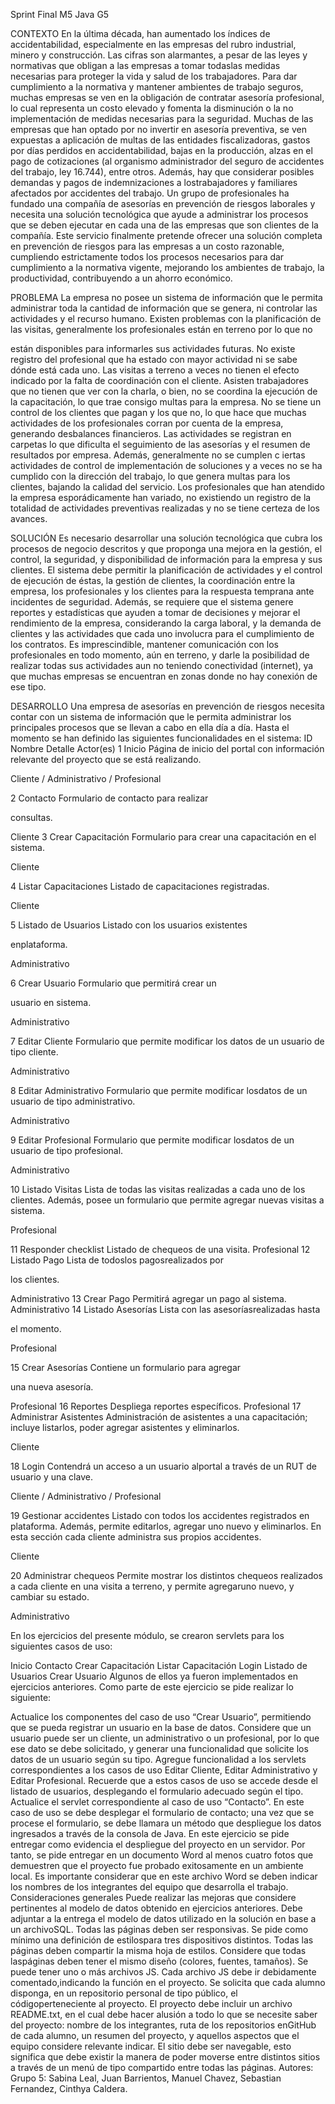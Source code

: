 Sprint Final M5 Java G5

CONTEXTO En la última década, han aumentado los índices de accidentabilidad, especialmente en las empresas del rubro industrial, minero y construcción. Las cifras son alarmantes, a pesar de las leyes y normativas que obligan a las empresas a tomar todaslas medidas necesarias para proteger la vida y salud de los trabajadores. Para dar cumplimiento a la normativa y mantener ambientes de trabajo seguros, muchas empresas se ven en la obligación de contratar asesoría profesional, lo cual representa un costo elevado y fomenta la disminución o la no implementación de medidas necesarias para la seguridad. Muchas de las empresas que han optado por no invertir en asesoría preventiva, se ven expuestas a aplicación de multas de las entidades fiscalizadoras, gastos por días perdidos en accidentabilidad, bajas en la producción, alzas en el pago de cotizaciones (al organismo administrador del seguro de accidentes del trabajo, ley 16.744), entre otros. Además, hay que considerar posibles demandas y pagos de indemnizaciones a lostrabajadores y familiares afectados por accidentes del trabajo. Un grupo de profesionales ha fundado una compañía de asesorías en prevención de riesgos laborales y necesita una solución tecnológica que ayude a administrar los procesos que se deben ejecutar en cada una de las empresas que son clientes de la compañía. Este servicio finalmente pretende ofrecer una solución completa en prevención de riesgos para las empresas a un costo razonable, cumpliendo estrictamente todos los procesos necesarios para dar cumplimiento a la normativa vigente, mejorando los ambientes de trabajo, la productividad, contribuyendo a un ahorro económico.

PROBLEMA La empresa no posee un sistema de información que le permita administrar toda la cantidad de información que se genera, ni controlar las actividades y el recurso humano. Existen problemas con la planificación de las visitas, generalmente los profesionales están en terreno por lo que no

están disponibles para informarles sus actividades futuras. No existe registro del profesional que ha estado con mayor actividad ni se sabe dónde está cada uno. Las visitas a terreno a veces no tienen el efecto indicado por la falta de coordinación con el cliente. Asisten trabajadores que no tienen que ver con la charla, o bien, no se coordina la ejecución de la capacitación, lo que trae consigo multas para la empresa. No se tiene un control de los clientes que pagan y los que no, lo que hace que muchas actividades de los profesionales corran por cuenta de la empresa, generando desbalances financieros. Las actividades se registran en carpetas lo que dificulta el seguimiento de las asesorías y el resumen de resultados por empresa. Además, generalmente no se cumplen c iertas actividades de control de implementación de soluciones y a veces no se ha cumplido con la dirección del trabajo, lo que genera multas para los clientes, bajando la calidad del servicio. Los profesionales que han atendido la empresa esporádicamente han variado, no existiendo un registro de la totalidad de actividades preventivas realizadas y no se tiene certeza de los avances.

SOLUCIÓN Es necesario desarrollar una solución tecnológica que cubra los procesos de negocio descritos y que proponga una mejora en la gestión, el control, la seguridad, y disponibilidad de información para la empresa y sus clientes. El sistema debe permitir la planificación de actividades y el control de ejecución de éstas, la gestión de clientes, la coordinación entre la empresa, los profesionales y los clientes para la respuesta temprana ante incidentes de seguridad. Además, se requiere que el sistema genere reportes y estadísticas que ayuden a tomar de decisiones y mejorar el rendimiento de la empresa, considerando la carga laboral, y la demanda de clientes y las actividades que cada uno involucra para el cumplimiento de los contratos. Es imprescindible, mantener comunicación con los profesionales en todo momento, aún en terreno, y darle la posibilidad de realizar todas sus actividades aun no teniendo conectividad (internet), ya que muchas empresas se encuentran en zonas donde no hay conexión de ese tipo.

DESARROLLO Una empresa de asesorías en prevención de riesgos necesita contar con un sistema de información que le permita administrar los principales procesos que se llevan a cabo en ella día a día. Hasta el momento se han definido las siguientes funcionalidades en el sistema: ID Nombre Detalle Actor(es) 1 Inicio Página de inicio del portal con información relevante del proyecto que se está realizando.

Cliente / Administrativo / Profesional

2 Contacto Formulario de contacto para realizar

consultas.

Cliente 3 Crear Capacitación Formulario para crear una capacitación en el sistema.

Cliente

4 Listar Capacitaciones Listado de capacitaciones registradas.

Cliente

5 Listado de Usuarios Listado con los usuarios existentes

enplataforma.

Administrativo

6 Crear Usuario Formulario que permitirá crear un

usuario en sistema.

Administrativo

7 Editar Cliente Formulario que permite modificar los datos de un usuario de tipo cliente.

Administrativo

8 Editar Administrativo Formulario que permite modificar losdatos de un usuario de tipo administrativo.

Administrativo

9 Editar Profesional Formulario que permite modificar losdatos de un usuario de tipo profesional.

Administrativo

10 Listado Visitas Lista de todas las visitas realizadas a cada uno de los clientes. Además, posee un formulario que permite agregar nuevas visitas a sistema.

Profesional

11 Responder checklist Listado de chequeos de una visita. Profesional 12 Listado Pago Lista de todoslos pagosrealizados por

los clientes.

Administrativo 13 Crear Pago Permitirá agregar un pago al sistema. Administrativo 14 Listado Asesorías Lista con las asesoríasrealizadas hasta

el momento.

Profesional

15 Crear Asesorías Contiene un formulario para agregar

una nueva asesoría.

Profesional 16 Reportes Despliega reportes específicos. Profesional 17 Administrar Asistentes Administración de asistentes a una capacitación; incluye listarlos, poder agregar asistentes y eliminarlos.

Cliente

18 Login Contendrá un acceso a un usuario alportal a través de un RUT de usuario y una clave.

Cliente / Administrativo / Profesional

19 Gestionar accidentes Listado con todos los accidentes registrados en plataforma. Además, permite editarlos, agregar uno nuevo y eliminarlos. En esta sección cada cliente administra sus propios accidentes.

Cliente

20 Administrar chequeos Permite mostrar los distintos chequeos realizados a cada cliente en una visita a terreno, y permite agregaruno nuevo, y cambiar su estado.

Administrativo

En los ejercicios del presente módulo, se crearon servlets para los siguientes casos de uso:

Inicio
Contacto
Crear Capacitación
Listar Capacitación
Login
Listado de Usuarios
Crear Usuario
Algunos de ellos ya fueron implementados en ejercicios anteriores. Como parte de este ejercicio se pide realizar lo siguiente:

Actualice los componentes del caso de uso “Crear Usuario”, permitiendo que se pueda registrar un usuario en la base de datos. Considere que un usuario puede ser un cliente, un administrativo o un profesional, por lo que ese dato se debe solicitado, y generar una funcionalidad que solicite los datos de un usuario según su tipo.
Agregue funcionalidad a los servlets correspondientes a los casos de uso Editar Cliente, Editar Administrativo y Editar Profesional. Recuerde que a estos casos de uso se accede desde el listado de usuarios, desplegando el formulario adecuado según el tipo.
Actualice el servlet correspondiente al caso de uso “Contacto”. En este caso de uso se debe desplegar el formulario de contacto; una vez que se procese el formulario, se debe llamara un método que despliegue los datos ingresados a través de la consola de Java. En este ejercicio se pide entregar como evidencia el despliegue del proyecto en un servidor. Por tanto, se pide entregar en un documento Word al menos cuatro fotos que demuestren que el proyecto fue probado exitosamente en un ambiente local. Es importante considerar que en este archivo Word se deben indicar los nombres de los integrantes del equipo que desarrolla el trabajo. Consideraciones generales
Puede realizar las mejoras que considere pertinentes al modelo de datos obtenido en ejercicios anteriores.
Debe adjuntar a la entrega el modelo de datos utilizado en la solución en base a un archivoSQL.
Todas las páginas deben ser responsivas. Se pide como mínimo una definición de estilospara tres dispositivos distintos.
Todas las páginas deben compartir la misma hoja de estilos. Considere que todas laspáginas deben tener el mismo diseño (colores, fuentes, tamaños).
Se puede tener uno o más archivos JS. Cada archivo JS debe ir debidamente comentado,indicando la función en el proyecto.
Se solicita que cada alumno disponga, en un repositorio personal de tipo público, el códigoperteneciente al proyecto.
El proyecto debe incluir un archivo README.txt, en el cual debe hacer alusión a todo lo que se necesite saber del proyecto: nombre de los integrantes, ruta de los repositorios enGitHub de cada alumno, un resumen del proyecto, y aquellos aspectos que el equipo considere relevante indicar.
El sitio debe ser navegable, esto significa que debe existir la manera de poder moverse entre distintos sitios a través de un menú de tipo compartido entre todas las páginas.
Autores: Grupo 5: Sabina Leal, Juan Barrientos, Manuel Chavez, Sebastian Fernandez, Cinthya Caldera.
